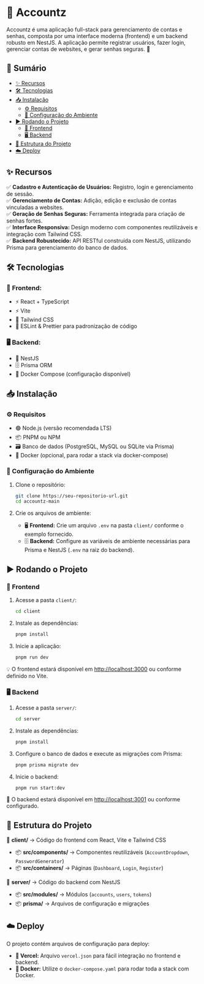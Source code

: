 # 🚀 Accountz

Accountz é uma aplicação full-stack para gerenciamento de contas e senhas, composta por uma interface moderna (frontend) e um backend robusto em NestJS. A aplicação permite registrar usuários, fazer login, gerenciar contas de websites, e gerar senhas seguras. 🔐

## 📜 Sumário

- [✨ Recursos](#-recursos)  
- [🛠 Tecnologias](#-tecnologias)  
- [📥 Instalação](#-instalação)  
  - [⚙ Requisitos](#-requisitos)  
  - [📑 Configuração do Ambiente](#-configuração-do-ambiente)  
- [▶️ Rodando o Projeto](#-rodando-o-projeto)  
  - [🎨 Frontend](#-frontend)  
  - [🖥 Backend](#-backend)  
- [📂 Estrutura do Projeto](#-estrutura-do-projeto)  
- [☁️ Deploy](#-deploy)  

## ✨ Recursos

✅ **Cadastro e Autenticação de Usuários:** Registro, login e gerenciamento de sessão.  
✅ **Gerenciamento de Contas:** Adição, edição e exclusão de contas vinculadas a websites.  
✅ **Geração de Senhas Seguras:** Ferramenta integrada para criação de senhas fortes.  
✅ **Interface Responsiva:** Design moderno com componentes reutilizáveis e integração com Tailwind CSS.  
✅ **Backend Robustecido:** API RESTful construída com NestJS, utilizando Prisma para gerenciamento do banco de dados.  

## 🛠 Tecnologias

### 🎨 **Frontend:**  
- ⚡ React + TypeScript  
- ⚡ Vite  
- 🎨 Tailwind CSS  
- 🧹 ESLint & Prettier para padronização de código  

### 🖥 **Backend:**  
- 🚀 NestJS  
- 🗄 Prisma ORM  
- 🐳 Docker Compose (configuração disponível)  

## 📥 Instalação

### ⚙ Requisitos

- 🟢 Node.js (versão recomendada LTS)  
- 📦 PNPM ou NPM  
- 🗃 Banco de dados (PostgreSQL, MySQL ou SQLite via Prisma)  
- 🐳 Docker (opcional, para rodar a stack via docker-compose)  

### 📑 Configuração do Ambiente

1. Clone o repositório:  
   ```bash
   git clone https://seu-repositorio-url.git
   cd accountz-main
   ```

2. Crie os arquivos de ambiente:  
   - 🖥 **Frontend:** Crie um arquivo `.env` na pasta `client/` conforme o exemplo fornecido.  
   - 🗄 **Backend:** Configure as variáveis de ambiente necessárias para Prisma e NestJS (`.env` na raiz do backend).  

## ▶️ Rodando o Projeto

### 🎨 Frontend

1. Acesse a pasta `client/`:  
   ```bash
   cd client
   ```

2. Instale as dependências:  
   ```bash
   pnpm install
   ```

3. Inicie a aplicação:  
   ```bash
   pnpm run dev
   ```

💡 O frontend estará disponível em [http://localhost:3000](http://localhost:3000) ou conforme definido no Vite.

### 🖥 Backend

1. Acesse a pasta `server/`:  
   ```bash
   cd server
   ```

2. Instale as dependências:  
   ```bash
   pnpm install
   ```

3. Configure o banco de dados e execute as migrações com Prisma:  
   ```bash
   pnpm prisma migrate dev
   ```

4. Inicie o backend:  
   ```bash
   pnpm run start:dev
   ```

🔗 O backend estará disponível em [http://localhost:3001](http://localhost:3001) ou conforme configurado.

## 📂 Estrutura do Projeto

📁 **client/** → Código do frontend com React, Vite e Tailwind CSS  
  - 📦 **src/components/** → Componentes reutilizáveis (`AccountDropdown`, `PasswordGenerator`)  
  - 📦 **src/containers/** → Páginas (`Dashboard`, `Login`, `Register`)  

📁 **server/** → Código do backend com NestJS  
  - 📦 **src/modules/** → Módulos (`accounts`, `users`, `tokens`)  
  - 📦 **prisma/** → Arquivos de configuração e migrações  

## ☁️ Deploy

O projeto contém arquivos de configuração para deploy:  
- **🔧 Vercel:** Arquivo `vercel.json` para fácil integração no frontend e backend.  
- **🐳 Docker:** Utilize o `docker-compose.yaml` para rodar toda a stack com Docker.  

